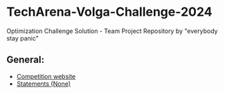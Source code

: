 # TechArena-Volga-Challenge-2024
Optimization Challenge Solution - Team Project Repository by "everybody stay panic"
## General:
* [Competition website](https://techarena.unn.ru/)
* [Statements (None)]()

